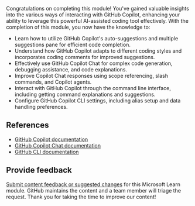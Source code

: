 Congratulations on completing this module! You've gained valuable insights into the various ways of interacting with GitHub Copilot, enhancing your ability to leverage this powerful AI-assisted coding tool effectively.
With the completion of this module, you now have the knowledge to:

- Learn how to utilize GitHub Copilot's auto-suggestions and multiple suggestions pane for efficient code completion.
- Understand how GitHub Copilot adapts to different coding styles and incorporates coding comments for improved suggestions.
- Effectively use GitHub Copilot Chat for complex code generation, debugging assistance, and code explanations.
- Improve Copilot Chat responses using scope referencing, slash commands, and Copilot agents.
- Interact with GitHub Copilot through the command line interface, including getting command explanations and suggestions.
- Configure GitHub Copilot CLI settings, including alias setup and data handling preferences.


## References
- [GitHub Copilot documentation](https://docs.github.com/copilot)
- [GitHub Copilot Chat documentation](https://docs.github.com/en/copilot/responsible-use-of-github-copilot-features/responsible-use-of-github-copilot-chat-in-your-ide)
- [GitHub CLI documentation](https://docs.github.com/en/github-cli)


## Provide feedback
[Submit content feedback or suggested changes](https://github.com/githubpartners/microsoft-learn/issues/new/choose) for this Microsoft Learn module. GitHub maintains the content and a team member will triage the request. Thank you for taking the time to improve our content!

